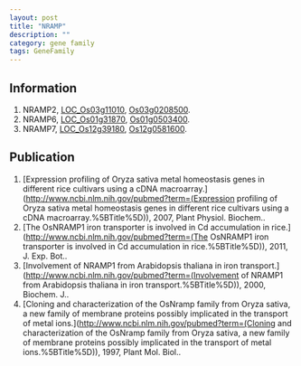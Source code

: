 ```yaml
---
layout: post
title: "NRAMP"
description: ""
category: gene family
tags: GeneFamily
---
```


## Information
1. NRAMP2, [LOC_Os03g11010](http://rice.plantbiology.msu.edu/cgi-bin/ORF_infopage.cgi?orf=LOC_Os03g11010), [Os03g0208500](http://rapdb.dna.affrc.go.jp/viewer/gbrowse_details/irgsp1?name=Os03g0208500).
2. NRAMP6, [LOC_Os01g31870](http://rice.plantbiology.msu.edu/cgi-bin/ORF_infopage.cgi?orf=LOC_Os01g31870), [Os01g0503400](http://rapdb.dna.affrc.go.jp/viewer/gbrowse_details/irgsp1?name=Os01g0503400).
3. NRAMP7, [LOC_Os12g39180](http://rice.plantbiology.msu.edu/cgi-bin/ORF_infopage.cgi?orf=LOC_Os12g39180), [Os12g0581600](http://rapdb.dna.affrc.go.jp/viewer/gbrowse_details/irgsp1?name=Os12g0581600).

## Publication
1. [Expression profiling of Oryza sativa metal homeostasis genes in different rice cultivars using a cDNA macroarray.](http://www.ncbi.nlm.nih.gov/pubmed?term=(Expression profiling of Oryza sativa metal homeostasis genes in different rice cultivars using a cDNA macroarray.%5BTitle%5D)), 2007, Plant Physiol. Biochem..
2. [The OsNRAMP1 iron transporter is involved in Cd accumulation in rice.](http://www.ncbi.nlm.nih.gov/pubmed?term=(The OsNRAMP1 iron transporter is involved in Cd accumulation in rice.%5BTitle%5D)), 2011, J. Exp. Bot..
3. [Involvement of NRAMP1 from Arabidopsis thaliana in iron transport.](http://www.ncbi.nlm.nih.gov/pubmed?term=(Involvement of NRAMP1 from Arabidopsis thaliana in iron transport.%5BTitle%5D)), 2000, Biochem. J..
4. [Cloning and characterization of the OsNramp family from Oryza sativa, a new family of membrane proteins possibly implicated in the transport of metal ions.](http://www.ncbi.nlm.nih.gov/pubmed?term=(Cloning and characterization of the OsNramp family from Oryza sativa, a new family of membrane proteins possibly implicated in the transport of metal ions.%5BTitle%5D)), 1997, Plant Mol. Biol..


